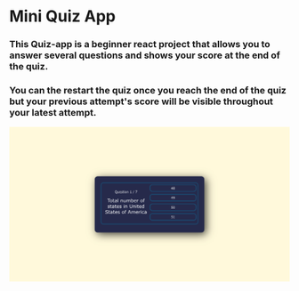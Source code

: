 # Mini Quiz App

### This Quiz-app is a beginner react project that allows you to answer several questions and shows your score at the end of the quiz.

### You can the restart the quiz once you reach the end of the quiz but your previous attempt's score will be visible throughout your latest attempt.

![Screenshot](screenshot.png)
